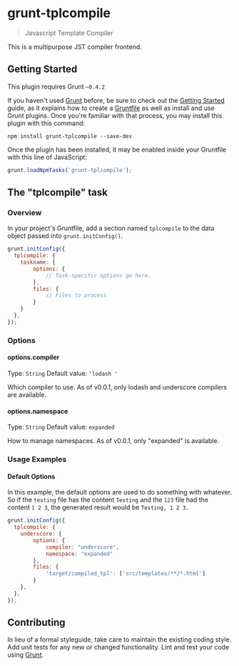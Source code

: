 # grunt-tplcompile

> Javascript Template Compiler

This is a multipurpose JST compiler frontend.

## Getting Started
This plugin requires Grunt `~0.4.2`

If you haven't used [Grunt](http://gruntjs.com/) before, be sure to check out the [Getting Started](http://gruntjs.com/getting-started) guide, as it explains how to create a [Gruntfile](http://gruntjs.com/sample-gruntfile) as well as install and use Grunt plugins. Once you're familiar with that process, you may install this plugin with this command:

```shell
npm install grunt-tplcompile --save-dev
```

Once the plugin has been installed, it may be enabled inside your Gruntfile with this line of JavaScript:

```js
grunt.loadNpmTasks('grunt-tplcompile');
```

## The "tplcompile" task

### Overview
In your project's Gruntfile, add a section named `tplcompile` to the data object passed into `grunt.initConfig()`.

```js
grunt.initConfig({
  tplcompile: {
    taskname: {
        options: {
            // Task-specific options go here.
        },
        files: {
            // Files to process
        }
    }
  },
});
```

### Options

#### options.compiler
Type: `String`
Default value: `'lodash '`

Which compiler to use. As of v0.0.1, only lodash and underscore compilers are available.

#### options.namespace
Type: `String`
Default value: `expanded`

How to manage namespaces. As of v0.0.1, only "expanded" is available.

### Usage Examples

#### Default Options
In this example, the default options are used to do something with whatever. So if the `testing` file has the content `Testing` and the `123` file had the content `1 2 3`, the generated result would be `Testing, 1 2 3.`

```js
grunt.initConfig({
  tplcompile: {
    underscore: {
        options: {
            compiler: "underscore",
            namespace: "expanded"
        },
        files: {
            'target/compiled_tpl': ['src/templates/**/*.html']
        }
    },
  },
});
```

## Contributing
In lieu of a formal styleguide, take care to maintain the existing coding style. Add unit tests for any new or changed functionality. Lint and test your code using [Grunt](http://gruntjs.com/).

